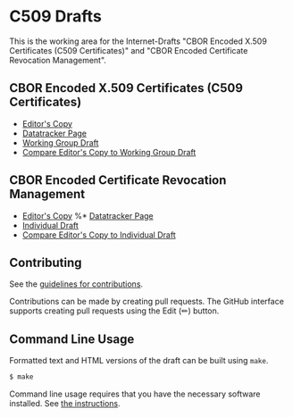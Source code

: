# C509 Drafts

This is the working area for the Internet-Drafts "CBOR Encoded X.509 Certificates (C509 Certificates)" and "CBOR Encoded Certificate Revocation Management".

## CBOR Encoded X.509 Certificates (C509 Certificates)

* [Editor's Copy](https://cose-wg.github.io/CBOR-certificates/#go.draft-ietf-cose-cbor-encoded-cert.html)
* [Datatracker Page](https://datatracker.ietf.org/doc/draft-ietf-cose-cbor-encoded-cert)
* [Working Group Draft](https://datatracker.ietf.org/doc/html/draft-ietf-cose-cbor-encoded-cert)
* [Compare Editor's Copy to Working Group Draft](https://cose-wg.github.io/CBOR-certificates/#go.draft-ietf-cose-cbor-encoded-cert.diff)

## CBOR Encoded Certificate Revocation Management

* [Editor's Copy](https://cose-wg.github.io/CBOR-certificates/#go.draft-cose-cbor-revocation-management.html)
%* [Datatracker Page](https://datatracker.ietf.org/doc/draft-cose-cbor-revocation-management)
* [Individual Draft](https://datatracker.ietf.org/doc/html/draft-cose-cbor-revocation-management)
* [Compare Editor's Copy to Individual Draft](https://cose-wg.github.io/CBOR-certificates/#go.draft-cose-cbor-revocation-management.diff)

## Contributing

See the
[guidelines for contributions](https://github.com/cose-wg/CBOR-certificates/blob/master/CONTRIBUTING.md).

Contributions can be made by creating pull requests.
The GitHub interface supports creating pull requests using the Edit (✏) button.


## Command Line Usage

Formatted text and HTML versions of the draft can be built using `make`.

```sh
$ make
```

Command line usage requires that you have the necessary software installed.  See
[the instructions](https://github.com/martinthomson/i-d-template/blob/main/doc/SETUP.md).

